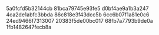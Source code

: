 5a0fcfd5b32144cb
81bca79745e93fe5
d0bf4ae9a1b3a247
4ca2de1abfc3bbda
86c818e3f43dcc5b
6cc6b07f1a81e0c6
24ed9466f7313007
20383f5de00bc017
68fb7a7793b9de0a
1fb1482647fecb8a
